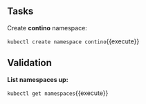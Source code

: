 ## Tasks

Create **contino** namespace:

`kubectl create namespace contino`{{execute}}

## Validation

**List namespaces up:**

`kubectl get namespaces`{{execute}}